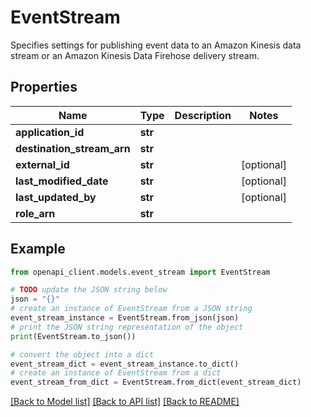 # EventStream

Specifies settings for publishing event data to an Amazon Kinesis data stream or an Amazon Kinesis Data Firehose delivery stream.

## Properties

Name | Type | Description | Notes
------------ | ------------- | ------------- | -------------
**application_id** | **str** |  | 
**destination_stream_arn** | **str** |  | 
**external_id** | **str** |  | [optional] 
**last_modified_date** | **str** |  | [optional] 
**last_updated_by** | **str** |  | [optional] 
**role_arn** | **str** |  | 

## Example

```python
from openapi_client.models.event_stream import EventStream

# TODO update the JSON string below
json = "{}"
# create an instance of EventStream from a JSON string
event_stream_instance = EventStream.from_json(json)
# print the JSON string representation of the object
print(EventStream.to_json())

# convert the object into a dict
event_stream_dict = event_stream_instance.to_dict()
# create an instance of EventStream from a dict
event_stream_from_dict = EventStream.from_dict(event_stream_dict)
```
[[Back to Model list]](../README.md#documentation-for-models) [[Back to API list]](../README.md#documentation-for-api-endpoints) [[Back to README]](../README.md)


